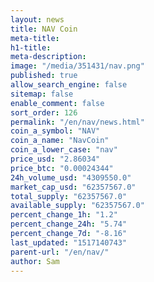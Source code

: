 ```yaml
---
layout: news
title: NAV Coin
meta-title: 
h1-title: 
meta-description: 
image: "/media/351431/nav.png"
published: true
allow_search_engine: false
sitemap: false
enable_comment: false
sort_order: 126
permalink: "/en/nav/news.html"
coin_a_symbol: "NAV"
coin_a_name: "NavCoin"
coin_a_lower_case: "nav"
price_usd: "2.86034"
price_btc: "0.00024344"
24h_volume_usd: "4309550.0"
market_cap_usd: "62357567.0"
total_supply: "62357567.0"
available_supply: "62357567.0"
percent_change_1h: "1.2"
percent_change_24h: "5.74"
percent_change_7d: "-8.16"
last_updated: "1517140743"
parent-url: "/en/nav/"
author: Sam
---
```


